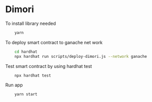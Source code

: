 <div id="top"></div>

<!-- ABOUT THE PROJECT -->
# Dimori

To install library needed
```sh
    yarn
```

To deploy smart contract to ganache net work
```sh
    cd hardhat
    npx hardhat run scripts/deploy-dimori.js --network ganache
```

Test smart contract by using hardhat test
```sh
    npx hardhat test
```

Run app 
```sh
    yarn start
```